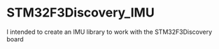 STM32F3Discovery_IMU
====================
I intended to create an IMU library to work with the STM32F3Discovery board
